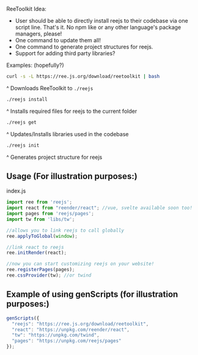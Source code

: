 ReeToolkit Idea:

- User should be able to directly install reejs to their codebase via one script line. That's it. No npm like or any other language's package managers, please!
- One command to update them all!
- One command to generate project structures for reejs.
- Support for adding third party libraries?

Examples: (hopefully?)

```sh
curl -s -L https://ree.js.org/download/reetoolkit | bash
```
^ Downloads ReeToolkit to `./reejs`

```sh
./reejs install
```
^ Installs required files for reejs to the current folder

```sh
./reejs get
```
^ Updates/Installs libraries used in the codebase

```sh
./reejs init
```
^ Generates project structure for reejs


## Usage (For illustration purposes:)

index.js

```js
import ree from 'reejs';
import react from "reender/react"; //vue, svelte available soon too!
import pages from 'reejs/pages';
import tw from 'libs/tw';

//allows you to link reejs to call globally
ree.applyToGlobal(window);

//link react to reejs
ree.initRender(react);

//now you can start customizing reejs on your website!
ree.registerPages(pages);
ree.cssProvider(tw); //or twind
```

## Example of using genScripts (for illustration purposes:)

```js
genScripts({
  "reejs": "https://ree.js.org/download/reetoolkit",
  "react": "https://unpkg.com/reender/react",
  "tw": "https://unpkg.com/twind",
  "pages": "https://unpkg.com/reejs/pages"
});
```
